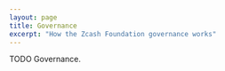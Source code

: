 ```yaml
---
layout: page
title: Governance
excerpt: "How the Zcash Foundation governance works"
---
```


TODO Governance.